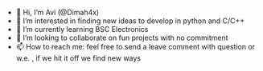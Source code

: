 - 👋 Hi, I’m Avi (@Dimah4x)
- 👀 I’m interested in finding new ideas to develop in python and C/C++
- 🌱 I’m currently learning BSC Electronics
- 💞️ I’m looking to collaborate on fun projects with no commitment 
- 📫 How to reach me: feel free to send a leave comment with question or w.e. , if we hit it off we find new ways
